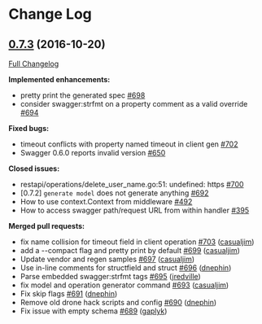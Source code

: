 # Change Log

## [0.7.3](https://github.com/go-swagger/go-swagger/tree/0.7.3) (2016-10-20)
[Full Changelog](https://github.com/go-swagger/go-swagger/compare/0.7.2...0.7.3)

**Implemented enhancements:**

- pretty print the generated spec [\#698](https://github.com/go-swagger/go-swagger/issues/698)
- consider swagger:strfmt on a property comment as a valid override [\#694](https://github.com/go-swagger/go-swagger/issues/694)

**Fixed bugs:**

- timeout conflicts with property named timeout in client gen [\#702](https://github.com/go-swagger/go-swagger/issues/702)
- Swagger 0.6.0 reports invalid version [\#650](https://github.com/go-swagger/go-swagger/issues/650)

**Closed issues:**

- restapi/operations/delete\_user\_name.go:51: undefined: https [\#700](https://github.com/go-swagger/go-swagger/issues/700)
- \[0.7.2\] `generate model` does not generate anything [\#692](https://github.com/go-swagger/go-swagger/issues/692)
- How to use context.Context from middleware [\#492](https://github.com/go-swagger/go-swagger/issues/492)
- How to access swagger path/request URL from within handler [\#395](https://github.com/go-swagger/go-swagger/issues/395)

**Merged pull requests:**

- fix name collision for timeout field in client operation [\#703](https://github.com/go-swagger/go-swagger/pull/703) ([casualjim](https://github.com/casualjim))
- add a --compact flag and pretty print by default [\#699](https://github.com/go-swagger/go-swagger/pull/699) ([casualjim](https://github.com/casualjim))
- Update vendor and regen samples [\#697](https://github.com/go-swagger/go-swagger/pull/697) ([casualjim](https://github.com/casualjim))
- Use in-line comments for structfield and struct [\#696](https://github.com/go-swagger/go-swagger/pull/696) ([dnephin](https://github.com/dnephin))
- Parse embedded swagger:strfmt tags [\#695](https://github.com/go-swagger/go-swagger/pull/695) ([jredville](https://github.com/jredville))
- fix model and operation generator command [\#693](https://github.com/go-swagger/go-swagger/pull/693) ([casualjim](https://github.com/casualjim))
- Fix skip flags [\#691](https://github.com/go-swagger/go-swagger/pull/691) ([dnephin](https://github.com/dnephin))
- Remove old drone hack scripts and config [\#690](https://github.com/go-swagger/go-swagger/pull/690) ([dnephin](https://github.com/dnephin))
- Fix issue with empty schema  [\#689](https://github.com/go-swagger/go-swagger/pull/689) ([gaplyk](https://github.com/gaplyk))
